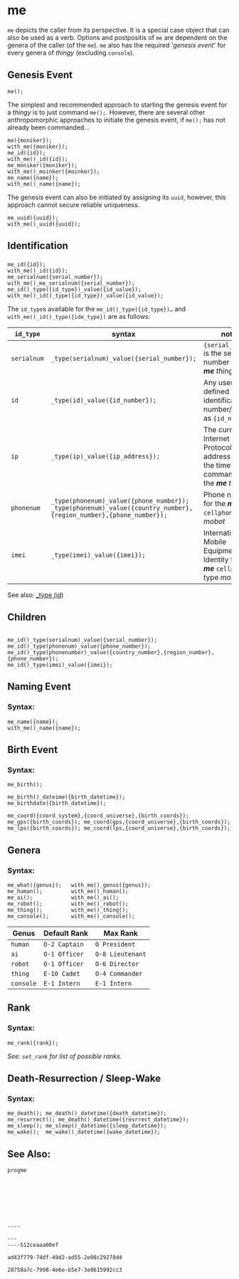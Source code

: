 # me

`me` depicts the caller from its perspective.  It is a special case object that can also be used as a verb.  Options and postpositis of `me` are dependent on the genera of the caller (of the `me`).  `me` also has the required '*genesis event*' for every genera of *thingy* (excluding `console`). 

## Genesis Event

```Diego
me();
```
The simplest and recommended approach to starting the genesis event for a *thingy* is to just command `me();`.  However, there are several other anthropomorphic approaches to initiate the genesis event, if `me();` has not already been commanded…
```Diego
me({moniker});
with_me({moniker});
me_id({id});
with_me()_id({id});
me_moniker({moniker});
with_me()_moinker({moinker});
me_name({name});
with_me()_name({name});
```
The genesis event can also be initiated by assigning its `uuid`, however, this approach cannot secure reliable uniqueness.

```Diego
me_uuid({uuid});
with_me()_uuid({uuid});
```

## Identification

### 

```Diego
me_id({id});
with_me()_id({id});
me_serialnum({serial_number});
with_me()_me_serialnum({serial_number});
me_id()_type({id_type})_value({id_value});
with_me()_id()_type({id_type})_value({id_value});
```

The `id_type`s available for the `me_id()_type({id_type})…` and `with_me()_id()_type({ide_type})` are as follows:

| `id_type`   | syntax                                     | notes                                                        |
| ----------- | ------------------------------------------ | ------------------------------------------------------------ |
| `serialnum` | `_type(serialnum)_value({serial_number});` | `{serial_number}` is the serial number of the ***me** thingy*.         |
| `id`        | `_type(id)_value({id_number});`            | Any user defined identification number/code as `{id_number}`. |
| `ip`        | `_type(ip)_value({ip_address});`              | The current Internet Protocol address used at the time of the command by the ***me** thingy*                                                            |
| `phonenum`  | `_type(phonenum)_value({phone_number});` <br />`_type(phonenum)_value({country_number},{region_number},{phone_number});`                                         | Phone number for the ***me*** `cellphone` type *mobot*                                                            |
| `imei`      | `_type(imei)_value({imei});`                                            | International Mobile Equipment Identity for the ***me*** `cellphone` type *mobot*                                                             |
See also: [_type (id)](file://home/tav/Enterprise/Diego/lexicon/postpostions/_type&20(id).md "_type (id)")

## Children



```

me_id()_type(serialnum)_value({serial_number});
me_id()_type(phonenum)_value({phone_number});
me_id()_type(phonenumber)_value({country_number},{region_number},{phone_number});
me_id()_type(imei)_value({imei});
```

## Naming Event

### Syntax:

```Diego
me_name({name});
with_me()_name({name});
```

## Birth Event

### Syntax:

```Diego
me_birth();

me_birth()_dateime({birth_datetime});
me_birthdate({birth_datetime});

me_coord({coord_system},{coord_universe},{birth_coords});
me_gps({birth_coords});	me_coord(gps,{coord_universe},{birth_coords});
me_lps({birth_coords});	me_coord(lps,{coord_universe},{birth_coords});
```

## Genera

### Syntax:

```Diego
me_what({genus});	with_me()_genus({genus});
me_human();			with_me()_human();
me_ai();			with_me()_ai();
me_robot();			with_me()_robot();
me_thing();			with_me()_thing();
me_console();		with_me()_console();
```

| Genus     | Default Rank  | Max Rank         |
| --------- | ------------- | ---------------- |
| `human`   | `O-2 Captain` | `O President`    |
| `ai`      | `O-1 Officer` | `O-8 Lieutenant` |
| `robot`   | `O-1 Officer` | `O-6 Director`   |
| `thing`   | `E-10 Cadet`  | `O-4 Commander`  |
| `console` | `E-1 Intern`  | `E-1 Intern`     |




## Rank

### Syntax:

```Diego
me_rank({rank});

```

*See: `set_rank` for list of possible ranks.*

## Death-Resurrection / Sleep-Wake

### Syntax:

```Diego
me_death();	me_death()_datetime({death_datetime});
me_resurrect();	me_death()_datetime({resrrect_datetime});
me_sleep();	me_sleep()_datetime({sleep_datetime});
me_wake();	me_wake()_datetime({wake_datetime}); 
```





## See Also:

```Diego
progme








----

---
----512ceaaa00ef

ad43f779-74df-49d2-ad55-2e08c29278d4

28758a7c-7998-4e6e-b5e7-3e8615992cc3

```



